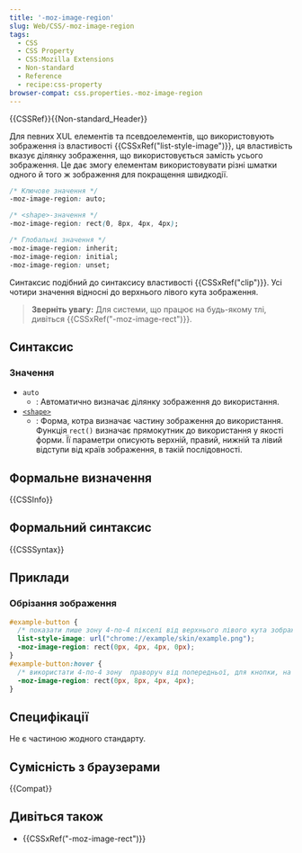 ```yaml
---
title: '-moz-image-region'
slug: Web/CSS/-moz-image-region
tags:
  - CSS
  - CSS Property
  - CSS:Mozilla Extensions
  - Non-standard
  - Reference
  - recipe:css-property
browser-compat: css.properties.-moz-image-region
---
```

{{CSSRef}}{{Non-standard_Header}}

Для певних XUL елементів та псевдоелементів, що використовують зображення із властивості {{CSSxRef("list-style-image")}}, ця властивість вказує ділянку зображення, що використовується замість усього зображення. Це дає змогу елементам використовувати різні шматки одного й того ж зображення для покращення швидкодії.

```css
/* Ключове значення */
-moz-image-region: auto;

/* <shape>-значення */
-moz-image-region: rect(0, 8px, 4px, 4px);

/* Глобальні значення */
-moz-image-region: inherit;
-moz-image-region: initial;
-moz-image-region: unset;
```

Синтаксис подібний до синтаксису властивості {{CSSxRef("clip")}}. Усі чотири значення відносні до верхнього лівого кута зображення.

> **Зверніть увагу:** Для системи, що працює на будь-якому тлі, дивіться {{CSSxRef("-moz-image-rect")}}.

## Синтаксис

### Значення

- `auto`
  - : Автоматично визначає ділянку зображення до використання.
- [`<shape>`](/uk/docs/Web/CSS/shape)
  - : Форма, котра визначає частину зображення до використання. Функція `rect()` визначає прямокутник до використання у якості форми. Її параметри описують верхній, правий, нижній та лівий відступи від країв зображення, в такій послідовності.

## Формальне визначення

{{CSSInfo}}

## Формальний синтаксис

{{CSSSyntax}}

## Приклади

### Обрізання зображення

```css
#example-button {
  /* показати лише зону 4-по-4 пікселі від верхнього лівого кута зображення */
  list-style-image: url("chrome://example/skin/example.png");
  -moz-image-region: rect(0px, 4px, 4px, 0px);
}
#example-button:hover {
  /* використати 4-по-4 зону  праворуч від попередньої, для кнопки, на яку наведено курсор миші */
  -moz-image-region: rect(0px, 8px, 4px, 4px);
}
```

## Специфікації

Не є частиною жодного стандарту.

## Сумісність з браузерами

{{Compat}}

## Дивіться також

- {{CSSxRef("-moz-image-rect")}}
